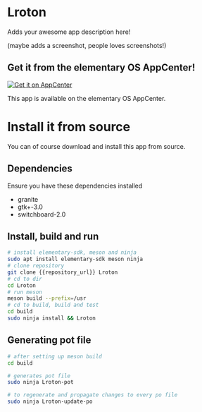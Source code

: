 # Lroton 

Adds your awesome app description here!

(maybe adds a screenshot, people loves screenshots!)

## Get it from the elementary OS AppCenter!

[![Get it on AppCenter](https://appcenter.elementary.io/badge.svg)](https://appcenter.elementary.io/Lroton)

This app is available on the elementary OS AppCenter.

# Install it from source

You can of course download and install this app from source.

## Dependencies

Ensure you have these dependencies installed

* granite
* gtk+-3.0
* switchboard-2.0

## Install, build and run

```bash
# install elementary-sdk, meson and ninja 
sudo apt install elementary-sdk meson ninja
# clone repository
git clone {{repository_url}} Lroton
# cd to dir
cd Lroton
# run meson
meson build --prefix=/usr
# cd to build, build and test
cd build
sudo ninja install && Lroton
```

## Generating pot file

```bash
# after setting up meson build
cd build

# generates pot file
sudo ninja Lroton-pot

# to regenerate and propagate changes to every po file
sudo ninja Lroton-update-po
```
